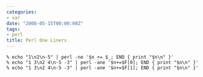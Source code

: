 ```yaml
---
categories:
- var
date: "2008-05-15T00:00:00Z"
tags:
- perl
title: Perl One Liners
---
```


    % echo "1\n2\n-5" | perl -ne '$n += $_; END { print "$n\n" }'
    % echo "1 3\n2 4\n-5 -3" | perl -ane '$n+=$F[0]; END { print "$n\n" }'
    % echo "1 3\n2 4\n-5 -3" | perl -ane '$n+=$F[1]; END { print "$n\n" }'
